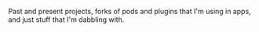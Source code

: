 Past and present projects, forks of pods and plugins that I'm using in apps, and just stuff that I'm dabbling with.
